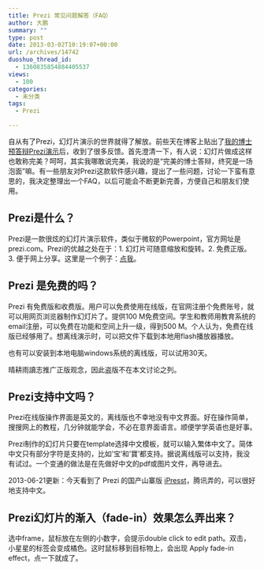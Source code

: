 ```yaml
---
title: Prezi 常见问题解答（FAQ）
author: 大鹏
summary: ""
type: post
date: 2013-03-02T10:19:07+00:00
url: /archives/14742
duoshuo_thread_id:
  - 1360835854884405537
views:
  - 100
categories:
  - 未分类
tags:
  - Prezi

---
```

<!--:zh-->

自从有了Prezi，幻灯片演示的世界就得了解放。前些天在博客上贴出了[我的博士预答辩Prezi演示][1]后，收到了很多反馈。首先澄清一下，有人说：幻灯片做成这样也敢称完美？呵呵，其实我哪敢说完美，我说的是“完美的博士答辩，终究是一场泡面”嘛。有一些朋友对Prezi这款软件感兴趣，提出了一些问题，讨论一下蛮有意思的，我决定整理出一个FAQ，以后可能会不断更新完善，方便自己和朋友们使用。

## Prezi是什么？

Prezi是一款很炫的幻灯片演示软件，类似于微软的Powerpoint，官方网址是prezi.com。Prezi的优越之处在于：1. 幻灯片可随意缩放和旋转。2. 免费正版。3. 便于网上分享。这里是一个例子：[点我][2]。

## Prezi 是免费的吗？

Prezi 有免费版和收费版。用户可以免费使用在线版，在官网注册个免费账号，就可以用网页浏览器制作幻灯片了。提供100 M免费空间。学生和教师用教育系统的email注册，可以免费在功能和空间上升一级，得到500 M。个人认为，免费在线版已经够用了。想离线演示时，可以把文件下载到本地用flash播放器播放。

也有可以安装到本地电脑windows系统的离线版，可以试用30天。

晴耕雨讀志推广正版观念，因此盗版不在本文讨论之列。

## Prezi支持中文吗？

Prezi在线版操作界面是英文的，离线版也不幸地没有中文界面。好在操作简单，搜搜网上的教程，几分钟就能学会，不必在意界面语言。顺便学学英语也是好事。

Prezi制作的幻灯片只要在template选择中文模板，就可以输入繁体中文了。简体中文只有部分字符是支持的，比如&#8217;宝&#8217;和&#8217;寶&#8217;都支持。据说离线版可以支持，我没有试过。一个变通的做法是在先做好中文的pdf或图片文件，再导进去。

2013-06-21更新：今天看到了 Prezi 的国产山寨版 [iPresst][3]，腾讯弄的，可以很好地支持中文。

## Prezi幻灯片的渐入（fade-in）效果怎么弄出来？

选中frame，鼠标放在左侧的小数字，会提示double click to edit path。双击，小星星的标签会变成橘色。这时鼠标移到目标物上，会出现 Apply fade-in effect，点一下就成了。

<!--:-->

 [1]: http://dapengde.com/2013-02-19-%E5%AE%8C%E7%BE%8E%E7%9A%84%E5%8D%9A%E5%A3%AB%E7%AD%94%E8%BE%A9/
 [2]: http://prezi.com/uh_7jvp0ykpf/great-jazz-bassists-and-their-influence-through-the-ages/
 [3]: http://www.ipresst.com/
